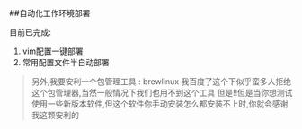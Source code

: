 ##自动化工作环境部署

目前已完成:
1. vim配置一键部署
2. 常用配置文件半自动部署

> 另外,我要安利一个包管理工具 : brewlinux
> 我百度了这个下似乎蛮多人拒绝这个包管理器,当然一般情况下我们也用不到这个工具
> 但是!!但是当你想测试使用一些新版本软件,但这个软件你手动安装怎么都安装不上时,你就会感谢我这颗安利的
